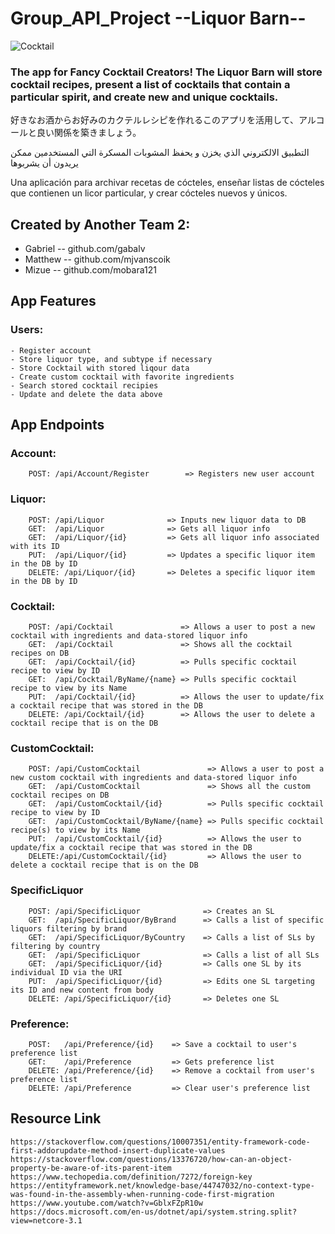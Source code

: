 # Group_API_Project --Liquor Barn--
![Cocktail](https://user-images.githubusercontent.com/63912277/93373892-f9fef180-f823-11ea-972e-a39862361537.PNG)
  
### The app for Fancy Cocktail Creators! The Liquor Barn will store cocktail recipes, present a list of cocktails that contain a particular spirit, and create new and unique cocktails.
好きなお酒からお好みのカクテルレシピを作れるこのアプリを活用して、アルコールと良い関係を築きましょう。

التطبيق الالكتروني الذي يخزن و يحفظ المشوبات المسكرة التي المستخدمين ممكن يريدون أن يشربوها

Una aplicación para archivar recetas de cócteles, enseñar listas de cócteles que contienen un licor particular, y crear cócteles nuevos y únicos.

## Created by Another Team 2:
  - Gabriel -- github.com/gabalv
  - Matthew -- github.com/mjvanscoik
  - Mizue -- github.com/mobara121
  
  
## App Features
  
###  Users:
    - Register account
    - Store liquor type, and subtype if necessary
    - Store Cocktail with stored liqour data  
    - Create custom cocktail with favorite ingredients
    - Search stored cocktail recipies
    - Update and delete the data above  


## App Endpoints

###  Account:
  
        POST: /api/Account/Register        => Registers new user account

###  Liquor: 
  
        POST: /api/Liquor              => Inputs new liquor data to DB
        GET:  /api/Liquor              => Gets all liquor info
        GET:  /api/Liquor/{id}         => Gets all liquor info associated with its ID
        PUT:  /api/Liquor/{id}         => Updates a specific liquor item in the DB by ID
        DELETE: /api/Liquor/{id}       => Deletes a specific liquor item in the DB by ID

###  Cocktail: 
  
        POST: /api/Cocktail               => Allows a user to post a new cocktail with ingredients and data-stored liquor info
        GET:  /api/Cocktail               => Shows all the cocktail recipes on DB
        GET:  /api/Cocktail/{id}          => Pulls specific cocktail recipe to view by ID
        GET:  /api/Cocktail/ByName/{name} => Pulls specific cocktail recipe to view by its Name
        PUT:  /api/Cocktail/{id}          => Allows the user to update/fix a cocktail recipe that was stored in the DB
        DELETE: /api/Cocktail/{id}        => Allows the user to delete a cocktail recipe that is on the DB
        
###  CustomCocktail: 
  
        POST: /api/CustomCocktail               => Allows a user to post a new custom cocktail with ingredients and data-stored liquor info
        GET:  /api/CustomCocktail               => Shows all the custom cocktail recipes on DB
        GET:  /api/CustomCocktail/{id}          => Pulls specific cocktail recipe to view by ID
        GET:  /api/CustomCocktail/ByName/{name} => Pulls specific cocktail recipe(s) to view by its Name
        PUT:  /api/CustomCocktail/{id}          => Allows the user to update/fix a cocktail recipe that was stored in the DB
        DELETE:/api/CustomCocktail/{id}         => Allows the user to delete a cocktail recipe that is on the DB
        
### SpecificLiquor
	
        POST: /api/SpecificLiquor              => Creates an SL
        GET:  /api/SpecificLiquor/ByBrand      => Calls a list of specific liquors filtering by brand
        GET:  /api/SpecificLiquor/ByCountry    => Calls a list of SLs by filtering by country 
        GET:  /api/SpecificLiquor              => Calls a list of all SLs
        GET:  /api/SpecificLiquor/{id}         => Calls one SL by its individual ID via the URI
        PUT:  /api/SpecificLiquor/{id}         => Edits one SL targeting its ID and new content from body
        DELETE: /api/SpecificLiquor/{id}       => Deletes one SL
	
###  Preference: 
  
        POST:   /api/Preference/{id}    => Save a cocktail to user's preference list
        GET:    /api/Preference         => Gets preference list
        DELETE: /api/Preference/{id}    => Remove a cocktail from user's preference list
        DELETE: /api/Preference         => Clear user's preference list

## Resource Link
	https://stackoverflow.com/questions/10007351/entity-framework-code-first-addorupdate-method-insert-duplicate-values
	https://stackoverflow.com/questions/13376720/how-can-an-object-property-be-aware-of-its-parent-item
	https://www.techopedia.com/definition/7272/foreign-key
	https://entityframework.net/knowledge-base/44747032/no-context-type-was-found-in-the-assembly-when-running-code-first-migration
	https://www.youtube.com/watch?v=GblxFZpR10w
	https://docs.microsoft.com/en-us/dotnet/api/system.string.split?view=netcore-3.1





